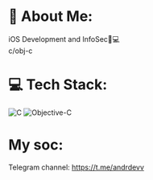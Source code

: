 # 💫 About Me:
iOS Development and InfoSec📲💻<br>c/obj-c


# 💻 Tech Stack:
![C](https://img.shields.io/badge/c-%2300599C.svg?style=for-the-badge&logo=c&logoColor=white) ![Objective-C](https://img.shields.io/badge/OBJECTIVE--C-%233A95E3.svg?style=for-the-badge&logo=apple&logoColor=white)

# My soc:
Telegram channel: https://t.me/andrdevv
